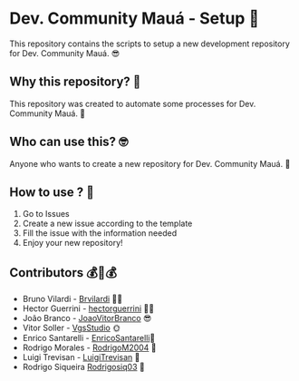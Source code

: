 # Dev. Community Mauá - Setup 🔨
This repository contains the scripts to setup a new development repository for Dev. Community Mauá. 😎

## Why this repository? 🤔
This repository was created to automate some processes for Dev. Community Mauá. 🤖

## Who can use this? 🤓
Anyone who wants to create a new repository for Dev. Community Mauá. 🦧

## How to use ? 🤔
1. Go to Issues
2. Create a new issue according to the template
3. Fill the issue with the information needed
4. Enjoy your new repository!

## Contributors 💰🤝💰

- Bruno Vilardi - [Brvilardi](https://github.com/Brvilardi) 👷‍♂️
- Hector Guerrini - [hectorguerrini](https://github.com/hectorguerrini) 🧙‍♂️
- João Branco - [JoaoVitorBranco](https://github.com/JoaoVitorBranco) 😎
- Vitor Soller - [VgsStudio](https://github.com/VgsStudio) 🌞
- Enrico Santarelli - [EnricoSantarelli](https://github.com/EnricoSantarelli)🐻
- Rodrigo Morales - [RodrigoM2004](https://github.com/RodrigoM2004) 🤯
- Luigi Trevisan - [LuigiTrevisan](https://github.com/LuigiTrevisan) 🍄
- Rodrigo Siqueira [Rodrigosiq03](https://github.com/Rodrigosiq03) 🌿
